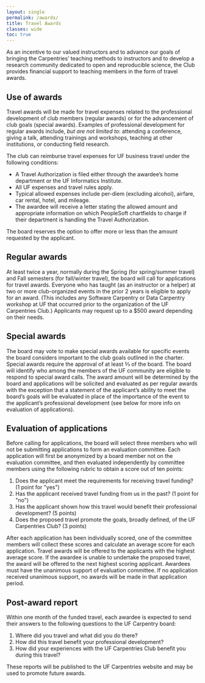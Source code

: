 ```yaml
---
layout: single
permalink: /awards/
title: Travel Awards
classes: wide
toc: true
---
```


As an incentive to our valued instructors and to advance our goals of bringing the Carpentries’ teaching methods to instructors and to develop a research community dedicated to open and reproducible science, the Club provides financial support to teaching members in the form of travel awards.

## Use of awards

Travel awards will be made for travel expenses related to the professional development of club members (regular awards) or for the advancement of club goals (special awards). Examples of  professional development for regular awards include, *but are not limited to*: attending a conference, giving a talk, attending trainings and workshops, teaching at other institutions, or conducting field research.

The club can reimburse travel expenses for UF business travel under the following conditions:
* A Travel Authorization is filed either through the awardee’s home department or the UF Informatics Institute.
* All UF expenses and travel rules apply.
* Typical allowed expenses include per-diem (excluding alcohol), airfare, car rental, hotel, and mileage.
* The awardee will receive a letter stating the allowed amount and appropriate information on which PeopleSoft chartfields to charge if their department is handling the Travel Authorization.

The board reserves the option to offer more or less than the amount requested by the applicant.

## Regular awards

At least twice a year, normally during the Spring (for spring/summer travel) and Fall semesters (for fall/winter travel), the board will call for applications for travel awards. Everyone who has taught (as an instructor or a helper) at two or more club-organized events in the prior 2 years is eligible to apply for an award. (This includes any Software Carpentry or Data Carpentry workshop at UF that occurred prior to the organization of the UF Carpentries Club.) Applicants may request up to a $500 award depending on their needs.

## Special awards

The board may vote to make special awards available for specific events the board considers important to the club goals outlined in the charter. Special awards require the approval of at least ⅔ of the board. The board will identify who among the members of the UF community are eligible to respond to special award calls. The award amount will be determined by the board and applications will be solicited and evaluated as per regular awards with the exception that a statement of the applicant’s ability to meet the board’s goals will be evaluated in place of the importance of the event to the applicant’s professional development (see below for more info on evaluation of applications).

## Evaluation of applications

Before calling for applications, the board will select three members who will not be submitting applications to form an evaluation committee. Each application will first be anonymized by a board member not on the evaluation committee, and then evaluated independently by committee members using the following rubric to obtain a score out of ten points:

1. Does the applicant meet the requirements for receiving travel funding? (1&nbsp;point for "yes")
2. Has the applicant received travel funding from us in the past? (1&nbsp;point for "no")
3. Has the applicant shown how this travel would benefit their professional development? (5&nbsp;points)
4. Does the proposed travel promote the goals, broadly defined, of the UF Carpentries Club? (3&nbsp;points)

After each application has been individually scored, one of the committee members will collect these scores and calculate an average score for each application. Travel awards will be offered to the applicants with the highest average score. If the awardee is unable to undertake the proposed travel, the award will be offered to the next highest scoring applicant. Awardees must have the unanimous support of evaluation committee. If no application received unanimous support, no awards will be made in that application period.

## Post-award report

Within one month of the funded travel, each awardee is expected to send their answers to the following questions to the UF Carpentry board:

1. Where did you travel and what did you do there?
2. How did this travel benefit your professional development?
3. How did your experiences with the UF Carpentries Club benefit you during this travel?

These reports will be published to the UF Carpentries website and may be used to promote future awards.
